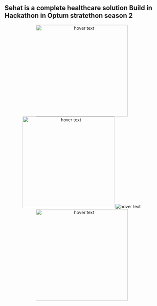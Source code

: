 ## Sehat is a complete healthcare solution Build in Hackathon in Optum stratethon season 2 
<p align="center">
  <img src="https://user-images.githubusercontent.com/47109963/103939821-68a8e780-5152-11eb-9dea-97c06dc73a01.jpg" width="300" title="hover text"> 
  <img src="https://user-images.githubusercontent.com/47109963/103939889-84ac8900-5152-11eb-95ae-263e742bc6ab.jpg" width="300" title="hover text">
  <img src="https://user-images.githubusercontent.com/47109963/103939932-91c97800-5152-11eb-9e52-deb2ef3f5710.jpg" title="hover text">
   <img src="https://user-images.githubusercontent.com/47109963/103939949-9c840d00-5152-11eb-83d3-9d34a9a0dee8.jpg" width="300" title="hover text">

  </p> 
